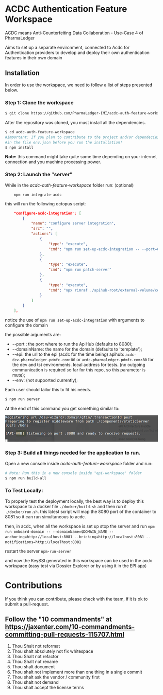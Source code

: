 # ACDC Authentication Feature Workspace

ACDC means Anti-Counterfeiting Data Collaboration - Use-Case 4 of PharmaLedger

Aims to set up a separate environment, connected to Acdc for Authentication providers to develop and deploy their own authentication features in their own domain

## Installation

In order to use the workspace, we need to follow a list of steps presented below. 

### Step 1: Clone the workspace

```sh
$ git clone https://github.com/PharmaLedger-IMI/acdc-auth-feature-workspace.git
```

After the repository was cloned, you must install all the dependencies.

```sh
$ cd acdc-auth-feature-workspace
#Important: If you plan to contribute to the project and/or dependecies please set DEV:true
#in the file env.json before you run the installation!
$ npm install
```
**Note:** this command might take quite some time depending on your internet connection and you machine processing power.

### Step 2: Launch the "server"

While in the *acdc-auth-feature-workspace* folder run:
(optional)
```shell
    npm run integrate-acdc
```

this will run the following octopus script:
```json
    "configure-acdc-integration": [
        {
            "name": "configure server integration",
            "src": "",
            "actions": [
                {
                    "type": "execute",
                    "cmd": "npm run set-up-acdc-integration -- --port=8080 --domainName=epi-auth-template --epi=http://192.168.1.89:8080 --env=dev"
                },
                {
                    "type": "execute",
                    "cmd": "npm run patch-server"
                },
                {
                    "type": "execute",
                    "cmd": "npx rimraf ./apihub-root/external-volume/config/domains/epi.json"
                }
            ]
        }
    ],
```

notice the use of ```npm run set-up-acdc-integration``` with arguments to configure the domain

the possible arguments are:
 - --port : the port where to run the ApiHub (defaults to 8080);
 - --domainName: the name for the domain (defaults to 'template');
 - --epi: the url to the epi (acdc for the time being) apihub: ```acdc-dev.pharmaledger.pdmfc.com:80``` or ```acdc.pharmaledger.pdmfc.com:80``` for the dev and tst environments. local address for tests. (no outgoing communication is required so far for this repo, so this parameter is mute);
 - --env: (not supported currently);

Each user should tailor this to fit his needs.

```sh
$ npm run server
```

At the end of this command you get something similar to:

![alt text](scr-npm-run-server.png)


### Step 3: Build all things needed for the application to run.

Open a new console inside *acdc-auth-feature-workspace* folder and run:

```sh
# Note: Run this in a new console inside "epi-workspace" folder
$ npm run build-all
```

### To Test Locally:
To properly test the deployment locally, the best way is to deploy this workspace to a docker file ```./docker/build.sh``` and
then run it ```./docker/run.sh```.
this latest script will map the 8080 port of the container to 8081 so it can run simultaneous to acdc.

then, in acdc, when all the workspace is set up stop the server and run ```npm run onboard-domain -- --domainName=$DOMAIN_NAME --anchoring=http://localhost:8081 --bricking=http://localhost:8081 --notifications=http://localhost:8081```

restart the server ```npm-run-server```

and now the KeySSI generated in this workspace can be used in the acdc workspace (easy test via Dossier Explorer or by using it in the EPI app)

# Contributions

If you think you can contribute, please check with the team, if it is ok to submit a pull-request.

## Follow the "10 commandments" at https://jaxenter.com/10-commandments-committing-pull-requests-115707.html

1. Thou Shalt not reformat
2. Thou shalt absolutely not fix whitespace
3. Thou Shalt not refactor
5. Thou Shalt not rename
6. Thou shalt document
7. Thou shalt not implement more than one thing in a single commit
8. Thou shalt ask the vendor / community first
9. Thou shalt not demand
10. Thou shalt accept the license terms

